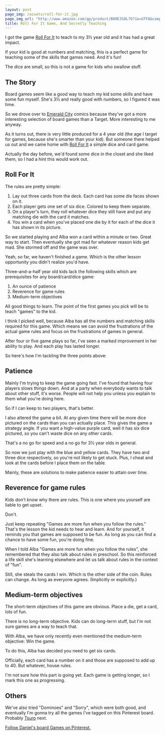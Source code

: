 ```yaml
---
layout: post
page_img: /assets/roll-for-it.jpg
page_img_url: "http://www.amazon.com/gp/product/B00E3S8L7O?ie=UTF8&camp=1789&creativeASIN=B00E3S8L7O&linkCode=xm2&tag=dankuck-20"
title: Roll For It Game, And Secretly Teaching
---
```


I got the game <a href="http://www.amazon.com/gp/product/B00E3S8L7O?ie=UTF8&camp=1789&creativeASIN=B00E3S8L7O&linkCode=xm2&tag={{ site.azntag }}">Roll For It</a> to teach to my 3&#189; year old and it has had a great impact.

If your kid is good at numbers and matching, this is a perfect game for teaching some of the skills that games need. And it's fun!

<!-- more -->

The dice are small, so this is not a game for kids who swallow stuff.

## The Story

Board games seem like a good way to teach my kid some skills and have some fun myself. She's 3&#189; and really good with numbers, so I figured it was time.

So we drove over to <a href="http://emeraldcitycomics.com" target="_blank">Emerald City</a> comics because they've got a more interesting selection of board games than a Target. More interesting to me anyway.

As it turns out, there is very little produced for a 4 year old (the age I target for games, because she's smarter than your kid). But someone there helped us out and we came home with <a href="http://www.amazon.com/gp/product/B00E3S8L7O?ie=UTF8&camp=1789&creativeASIN=B00E3S8L7O&linkCode=xm2&tag={{ site.azntag }}">Roll For It</a> a simple dice and card game.

Actually the day before, we'd found some dice in the closet and she liked them, so I had a hint this would work out.

## Roll For It

The rules are pretty simple:

1. Lay out three cards from the deck. Each card has some die faces shown on it.
2. Each player gets one set of six dice. Colored to keep them separate.
3. On a player's turn, they roll whatever dice they still have and put any matching die with the card it matches.
4. You win a card when you've placed one die by it for each of the dice it has shown in its picture.

So we started playing and Alba won a card within a minute or two. Great way to start. Then eventually she got mad for whatever reason kids get mad. She stormed off and the game was over.

Yeah, so far, we haven't finished a game. Which is the other lesson opportunity you didn't realize you'd have.

Three-and-a-half year old kids lack the following skills which are prerequisites for any board/card/dice game:

1. An ounce of patience
2. Reverence for game rules
3. Medium-term objectives

All good things to learn. The point of the first games you pick will be to teach "games" to the kid.

I think I picked well, because Alba has all the numbers and matching skills required for this game. Which means we can avoid the frustrations of the actual game rules and focus on the frustrations of games in general.

After four or five game plays so far, I've seen a marked improvement in her ability to play. And each play has lasted longer.

So here's how I'm tackling the three points above:

## Patience

Mainly I'm trying to keep the game going fast. I've found that having four players slows things down. And at a party when everybody wants to talk about other stuff, it's worse. People will not help you unless you explain to them what you're doing here.

So if I can keep to two players, that's better.

I also altered the game a bit. At any given time there will be more dice pictured on the cards than you can actually place. This gives the game a strategy angle. If you want a high-value purple card, well it has six dice pictured, so you can't waste dice on any other cards.

That's a no go for speed and a no go for 3&#189; year olds in general.

So now we just play with the blue and yellow cards. They have two and three dice respectively, so you're not likely to get stuck. Plus, I cheat and look at the cards before I place them on the table.

Mainly, these are solutions to make patience easier to attain over time.

## Reverence for game rules

Kids don't know why there are rules. This is one where you yourself are liable to get upset.

Don't.

Just keep repeating "Games are more fun when you follow the rules." That's the lesson the kid needs to hear and learn. And for yourself, it reminds you that games are supposed to be fun. As long as you can find a chance to have some fun, you're doing fine.

When I told Alba "Games are more fun when you follow the rules", she remembered that they also talk about rules in preschool. So this reinforced a life skill she's learning elsewhere and let us talk about rules in the context of "fun".

Still, she steals the cards I win. Which is the other side of the coin. Rules can change. As long as everyone agrees. (Implicitly or explicitly.)

## Medium-term objectives

The short-term objectives of this game are obvious. Place a die, get a card, lots of fun.

There is no long-term objective. Kids can do long-term stuff, but I'm not sure games are a way to teach that.

With Alba, we have only recently even mentioned the medium-term objective: Win the game.

To do this, Alba has decided you need to get six cards.

Officially, each card has a number on it and those are supposed to add up to 40. But whatever, house rules.

I'm not sure how this part is going yet. Each game is getting longer, so I mark this one as progressing.

## Others

We've also tried "Dominoes" and "Sorry", which were both good, and eventually I'm gonna try all the games I've tagged on this Pinterest board. Probably <a href="http://geek-craft.com/wordpress/?p=1688&utm_content=buffer4633c&utm_medium=social&utm_source=twitter.com&utm_campaign=buffer">Tsuro</a> next.

<a data-pin-do="embedBoard" href="http://www.pinterest.com/danielkuckalvar/games/" data-pin-scale-width="80" data-pin-scale-height="200" data-pin-board-width="400">Follow Daniel's board Games on Pinterest.</a><!-- Please call pinit.js only once per page --><script type="text/javascript" async src="//assets.pinterest.com/js/pinit.js"></script>


